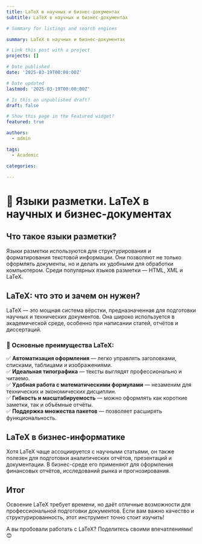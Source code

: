 ```yaml
---
title: LaTeX в научных и бизнес-документах
subtitle: LaTeX в научных и бизнес-документах

# Summary for listings and search engines

summary: LaTeX в научных и бизнес-документах

# Link this post with a project
projects: []

# Date published
date: '2025-03-19T00:00:00Z'

# Date updated
lastmod: '2025-03-19T00:00:00Z'

# Is this an unpublished draft?
draft: false

# Show this page in the Featured widget?
featured: true

authors:
  - admin

tags:
  - Academic

categories:
  
---
```


# 📖 Языки разметки. LaTeX в научных и бизнес-документах

## Что такое языки разметки?  
Языки разметки используются для структурирования и форматирования текстовой информации. Они позволяют не только оформлять документы, но и делать их удобными для обработки компьютером. Среди популярных языков разметки — HTML, XML и LaTeX.  

## LaTeX: что это и зачем он нужен?  
LaTeX — это мощная система вёрстки, предназначенная для подготовки научных и технических документов. Она широко используется в академической среде, особенно при написании статей, отчётов и диссертаций.  

### 🎯 Основные преимущества LaTeX:  
✅ **Автоматизация оформления** — легко управлять заголовками, списками, таблицами и изображениями.  
✅ **Идеальная типографика** — тексты выглядят профессионально и читаемо.  
✅ **Удобная работа с математическими формулами** — незаменим для технических и экономических дисциплин.  
✅ **Гибкость и масштабируемость** — можно оформлять как короткие заметки, так и объёмные отчёты.  
✅ **Поддержка множества пакетов** — позволяет расширять функциональность.  

## LaTeX в бизнес-информатике  
Хотя LaTeX чаще ассоциируется с научными статьями, он также полезен для подготовки аналитических отчётов, презентаций и документации. В бизнес-среде его применяют для оформления финансовых отчётов, исследований рынка и прогнозирования.  

## Итог  
Освоение LaTeX требует времени, но даёт отличные возможности для профессиональной подготовки документов. Если вам важно качество и структурированность, этот инструмент точно стоит изучить!  

А вы пробовали работать с LaTeX? Поделитесь своими впечатлениями! 😊  

